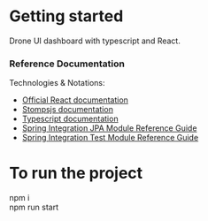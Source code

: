 # Getting started

Drone UI dashboard with typescript and React.
### Reference Documentation

Technologies & Notations:

* [Official React documentation](https://reactjs.org/)
* [Stompsjs documentation](https://stomp-js.github.io/stomp-websocket/codo/extra/docs-src/Usage.md.html)
* [Typescript documentation](https://docs.spring.io/spring-boot/docs/2.5.0/gradle-plugin/reference/html/#build-image)
* [Spring Integration JPA Module Reference Guide](https://docs.spring.io/spring-integration/reference/html/jpa.html)
* [Spring Integration Test Module Reference Guide](https://docs.spring.io/spring-integration/reference/html/testing.html)


# To run the project

npm i <br>
npm run start

